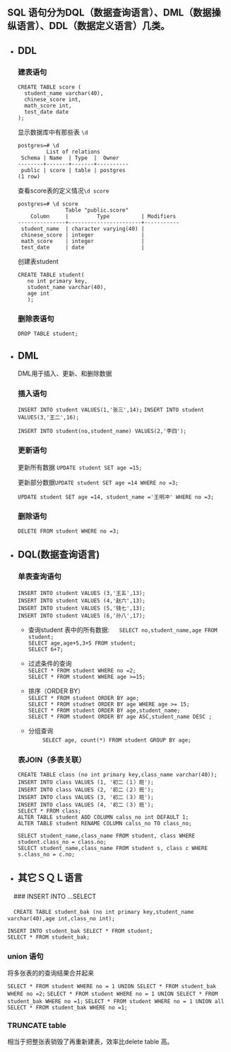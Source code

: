 ## SQL 语句分为DQL（数据查询语言）、DML（数据操纵语言）、DDL（数据定义语言）几类。

* ## DDL
  ### 建表语句

  <pre><code>CREATE TABLE score (
    student_name varchar(40),
    chinese_score int,
    math_score int,
    test_date date
  );</code></pre>
  显示数据库中有那些表 `\d`
  <pre><code>postgres=# \d
           List of relations
   Schema | Name  | Type  |  Owner   
  --------+-------+-------+----------
   public | score | table | postgres
  (1 row)</code></pre>
  查看score表的定义情况`\d score`

  <pre><code>postgres=# \d score
                 Table "public.score"            
      Column     |         Type          | Modifiers     
  ---------------+-----------------------+-----------
   student_name  | character varying(40) |
   chinese_score | integer               |
   math_score    | integer               |
   test_date     | date                  | </code></pre>
   创建表student
   <pre><code>CREATE TABLE student(
     no int primary key,
     student_name varchar(40),
     age int
     );</code></pre>
  ### 删除表语句
  `DROP TABLE student;`
* ## DML
  DML用于插入、更新、和删除数据
  ### 插入语句
  `INSERT INTO student VALUES(1,'张三',14);`
  `INSERT INTO student VALUES(3,'王二',16);`

  `INSERT INTO student(no,student_name) VALUES(2,'李四');`
  ### 更新语句
  更新所有数据 `UPDATE student SET age =15;`

  更新部分数据`UPDATE student SET age =14 WHERE no =3;`

  `UPDATE student SET age =14, student_name ='王明冲' WHERE no =3;`

  ### 删除语句

  `DELETE FROM student WHERE no =3;`
  
* ## DQL(数据查询语言)

  ### 单表查询语句

  <pre><code>INSERT INTO student VALUES (3,'王五',13);
  INSERT INTO student VALUES (4,'赵六',13);
  INSERT INTO student VALUES (5,'钱七',13);
  INSERT INTO student VALUES (6,'孙八',17);</code></pre>

  * 查询student 表中的所有数据:  　
  `SELECT no,student_name,age FROM student;`   
  `SELECT age,age+5,3+5 FROM student;`  
  `SELECT 6+7;`

  * 过滤条件的查询   
  `SELECT * FROM student WHERE no =2;`  
  `SELECT * FROM student WHERE age >=15;`  

  * 排序（ORDER BY）   
  `SELECT * FROM student ORDER BY age;`  
  `SELECT * FROM studnet ORDER BY age WHERE age >= 15;`   
  `SELECT * FROM student ORDER BY age,student_name;`   
  `SELECT * FROM student ORDER BY age ASC,student_name DESC ;`   

  * 分组查询　  
   　　
  `SELECT age, count(*) FROM student GROUP BY age;`

  ### 表JOIN（多表关联）　　
  <pre><code>CREATE TABLE class (no int primary key,class_name varchar(40));
  INSERT INTO class VALUES (1, '初二（１）班');
  INSERT INTO class VALUES (2, '初二（２）班');
  INSERT INTO class VALUES (3, '初二（３）班');
  INSERT INTO class VALUES (4, '初二（３）班');
  SELECT * FROM class;
  ALTER TABLE student ADD COLUMN calss_no int DEFAULT 1;
  ALTER TABLE student RENAME COLUMN calss_no TO class_no;
  </code></pre>
  `SELECT student_name,class_name FROM student, class WHERE student.class_no = class.no;`   
  `SELECT student_name,class_name FROM student s, class c WHERE s.class_no = c.no;`

* ## 其它ＳＱＬ语言  

　### INSERT INTO ...SELECT    

 　`CREATE TABLE student_bak (no int primary key,student_name varchar(40),age int,class_no int);`   

  `INSERT INTO student_bak SELECT * FROM student;`   
  `SELECT * FROM student_bak;`

  ### union 语句

  将多张表的的查询结果合并起来

  `SELECT * FROM student WHERE no = 1 UNION SELECT * FROM student_bak WHERE no =2;`
  `SELECT * FROM student WHERE no = 1 UNION SELECT * FROM student_bak WHERE no =1;`
  `SELECT * FROM student WHERE no = 1 UNION all SELECT * FROM student_bak WHERE no =1;`

  ### TRUNCATE table

  相当于把整张表销毁了再重新建表，效率比delete table 高。

